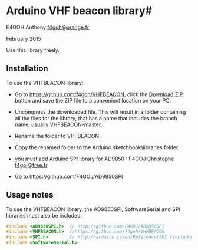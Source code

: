 # Arduino VHF beacon library#
F4GOH Anthony f4goh@orange.fr <br>

February 2015

Use this library freely.

## Installation ##
To use the VHFBEACON library:  
- Go to https://github.com/f4goh/VHFBEACON, click the [Download ZIP](https://github.com/f4goh/VHFBEACON/archive/master.zip) button and save the ZIP file to a convenient location on your PC.
- Uncompress the downloaded file.  This will result in a folder containing all the files for the library, that has a name that includes the branch name, usually VHFBEACON-master.
- Rename the folder to  VHFBEACON.
- Copy the renamed folder to the Arduino sketchbook\libraries folder.

- you must add Arduino SPI library for AD9850 : F4GOJ Christophe f4goj@free.fr

- Go to https://github.com/F4GOJ/AD9850SPI

## Usage notes ##


To use the VHFBEACON library, the AD9850SPI, SoftwareSerial and SPI libraries must also be included.


```c++
#include <AD9850SPI.h>  // http://github.com/F4GOJ/AD9850SPI
#include <VHFBEACON.h>  //https://github.com/f4goh/VHFBEACON
#include <SPI.h>        // http://arduino.cc/en/Reference/SPI (included with Arduino IDE)
#include <SoftwareSerial.h>
```
